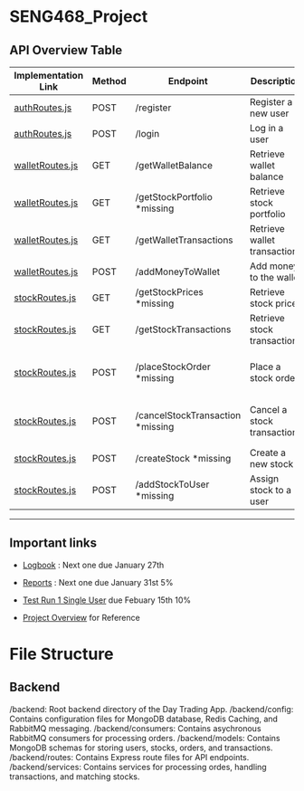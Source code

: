 # SENG468_Project

## API Overview Table

| Implementation Link | Method | Endpoint                  | Description                      | Team Member | Service               |
|---------------------|--------|---------------------------|----------------------------------|-------------|-----------------------|
| [authRoutes.js](backend/routes/authRoutes.js) | POST   | /register                 | Register a new user             | Tarek       | Auth Service          |
| [authRoutes.js](backend/routes/authRoutes.js) | POST   | /login                    | Log in a user                   | Ian         | Auth Service          |
| [walletRoutes.js](backend/routes/walletRoutes.js) | GET    | /getWalletBalance         | Retrieve wallet balance         | Tarek       | User Management       |
| [walletRoutes.js](backend/routes/walletRoutes.js) | GET    | /getStockPortfolio   *missing     | Retrieve stock portfolio        | Ian         | User Management       |
| [walletRoutes.js](backend/routes/walletRoutes.js) | GET    | /getWalletTransactions    | Retrieve wallet transactions    | Dani        | Transaction           |
| [walletRoutes.js](backend/routes/walletRoutes.js) | POST   | /addMoneyToWallet         | Add money to the wallet         | Tarek       | User Management       |
| [stockRoutes.js](backend/routes/stockRoutes.js) | GET    | /getStockPrices    *missing            | Retrieve stock prices           | Gabe        | Matching Engine       |
| [stockRoutes.js](backend/routes/stockRoutes.js) | GET    | /getStockTransactions     | Retrieve stock transactions     | Dani        | Transaction           |
| [stockRoutes.js](backend/routes/stockRoutes.js) | POST   | /placeStockOrder    *missing           | Place a stock order             | Lucas & Gabe | Order Service + Matching Engine |
| [stockRoutes.js](backend/routes/stockRoutes.js) | POST   | /cancelStockTransaction    *missing    | Cancel a stock transaction      | Lucas       | Order Service + Matching Engine |
| [stockRoutes.js](backend/routes/stockRoutes.js) | POST   | /createStock      *missing             | Create a new stock              | Ian         | User Management       |
| [stockRoutes.js](backend/routes/stockRoutes.js) | POST   | /addStockToUser      *missing          | Assign stock to a user          | Ian         | User Management       |

---

## Important links

- [Logbook](https://docs.google.com/document/d/1xYXMoz9LNA_vwVlQsgifg6b646PLg4U8BO-y8zszh6I/edit?usp=sharing) : Next one due January 27th

- [Reports](https://docs.google.com/document/d/14vhKMh3iT3FeVTXIK1BBEGvfbifLjwMe0yo4wCOuHrA/edit?usp=sharing) : Next one due January 31st 5%

- [Test Run 1 Single User](./Documents/Project_Overview1.pdf) due Febuary 15th 10%
  
- [Project Overview](./Documents/Project_Overview1.pdfDocuments\Project_Overview1.pdf) for Reference

# File Structure
## Backend
/backend: Root backend directory of the Day Trading App.
/backend/config: Contains configuration files for MongoDB database, Redis Caching, and RabbitMQ messaging.
/backend/consumers: Contains asychronous RabbitMQ consumers for processing orders.
/backend/models: Contains MongoDB schemas for storing users, stocks, orders, and transactions.
/backend/routes: Contains Express route files for API endpoints.
/backend/services: Contains services for processing ordes, handling transactions, and matching stocks.
